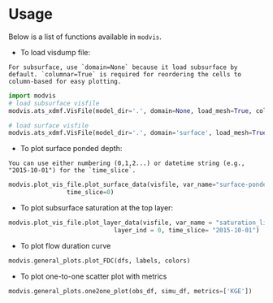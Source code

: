 # Usage

Below is a list of functions available in `modvis`.

- To load visdump file:

```{note}
For subsurface, use `domain=None` because it load subsurface by default. `columnar=True` is required for reordering the cells to column-based for easy plotting. 
```

```python
import modvis
# load subsurface visfile
modvis.ats_xdmf.VisFile(model_dir='.', domain=None, load_mesh=True, columnar=True)

# load surface visfile
modvis.ats_xdmf.VisFile(model_dir='.', domain='surface', load_mesh=True)

```

- To plot surface ponded depth:

```{note}
You can use either numbering (0,1,2...) or datetime string (e.g., "2015-10-01") for the `time_slice`.
```


```python
modvis.plot_vis_file.plot_surface_data(visfile, var_name="surface-ponded_depth",
				time_slice=0)
```

- To plot subsurface saturation at the top layer:

```python
modvis.plot_vis_file.plot_layer_data(visfile, var_name = "saturation_liquid", 
                             layer_ind = 0, time_slice= "2015-10-01")
```

- To plot flow duration curve

```python
modvis.general_plots.plot_FDC(dfs, labels, colors)
```

- To plot one-to-one scatter plot with metrics

```python
modvis.general_plots.one2one_plot(obs_df, simu_df, metrics=['KGE'])
```
